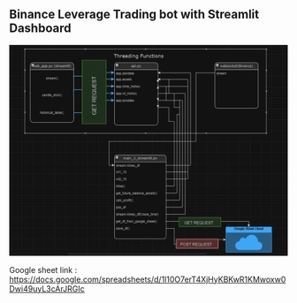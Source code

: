 ## Binance Leverage Trading bot with Streamlit Dashboard
![alt text](https://github.com/kaansnmez/cryptobot_dashboard/blob/main/readme_pic/crypto_schema.PNG?raw=true)

Google sheet link : https://docs.google.com/spreadsheets/d/1l10O7erT4XjHyKBKwR1KMwoxw0Dwi49uyL3cArJRGIc
